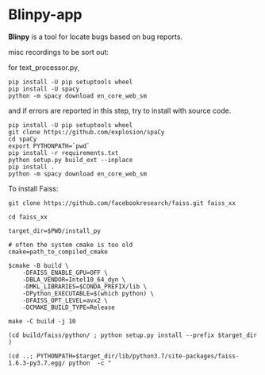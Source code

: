 # Blinpy-app

**Blinpy** is a tool for locate bugs based on bug reports.

misc recordings to be sort out:

for text_processor.py, 

```
pip install -U pip setuptools wheel
pip install -U spacy
python -m spacy download en_core_web_sm
```

and if errors are reported in this step, try to install with source code.

```
pip install -U pip setuptools wheel
git clone https://github.com/explosion/spaCy
cd spaCy
export PYTHONPATH=`pwd`
pip install -r requirements.txt
python setup.py build_ext --inplace
pip install .
python -m spacy download en_core_web_sm
```

To install Faiss:

```
git clone https://github.com/facebookresearch/faiss.git faiss_xx

cd faiss_xx

target_dir=$PWD/install_py

# often the system cmake is too old
cmake=path_to_compiled_cmake

$cmake -B build \
    -DFAISS_ENABLE_GPU=OFF \
    -DBLA_VENDOR=Intel10_64_dyn \
    -DMKL_LIBRARIES=$CONDA_PREFIX/lib \
    -DPython_EXECUTABLE=$(which python) \
    -DFAISS_OPT_LEVEL=avx2 \
    -DCMAKE_BUILD_TYPE=Release

make -C build -j 10

(cd build/faiss/python/ ; python setup.py install --prefix $target_dir )

(cd ..; PYTHONPATH=$target_dir/lib/python3.7/site-packages/faiss-1.6.3-py3.7.egg/ python  -c "
```
